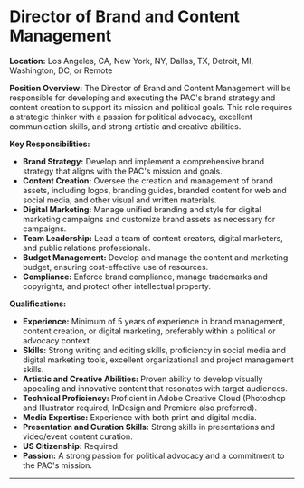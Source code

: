# **Director of Brand and Content Management**

**Location:** Los Angeles, CA, New York, NY, Dallas, TX, Detroit, MI, Washington, DC, or Remote

**Position Overview:**
The Director of Brand and Content Management will be responsible for developing and executing the PAC's brand strategy and content creation to support its mission and political goals. This role requires a strategic thinker with a passion for political advocacy, excellent communication skills, and strong artistic and creative abilities.

**Key Responsibilities:**
- **Brand Strategy:** Develop and implement a comprehensive brand strategy that aligns with the PAC's mission and goals.
- **Content Creation:** Oversee the creation and management of brand assets, including logos, branding guides, branded content for web and social media, and other visual and written materials.
- **Digital Marketing:** Manage unified branding and style for digital marketing campaigns and customize brand assets as necessary for campaigns.
- **Team Leadership:** Lead a team of content creators, digital marketers, and public relations professionals.
- **Budget Management:** Develop and manage the content and marketing budget, ensuring cost-effective use of resources.
- **Compliance:** Enforce brand compliance, manage trademarks and copyrights, and protect other intellectual property.

**Qualifications:**
- **Experience:** Minimum of 5 years of experience in brand management, content creation, or digital marketing, preferably within a political or advocacy context.
- **Skills:** Strong writing and editing skills, proficiency in social media and digital marketing tools, excellent organizational and project management skills.
- **Artistic and Creative Abilities:** Proven ability to develop visually appealing and innovative content that resonates with target audiences.
- **Technical Proficiency:** Proficient in Adobe Creative Cloud (Photoshop and Illustrator required; InDesign and Premiere also preferred).
- **Media Expertise:** Experience with both print and digital media.
- **Presentation and Curation Skills:** Strong skills in presentations and video/event content curation.
- **US Citizenship:** Required.
- **Passion:** A strong passion for political advocacy and a commitment to the PAC's mission.

---